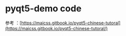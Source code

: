 # pyqt5-demo code 
参考 ：[https://maicss.gitbook.io/pyqt5-chinese-tutoral](https://maicss.gitbook.io/pyqt5-chinese-tutoral/)